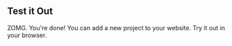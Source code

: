 ## Test it Out

ZOMG. You're done! You can add a new project to your website. Try it out in your browser.
